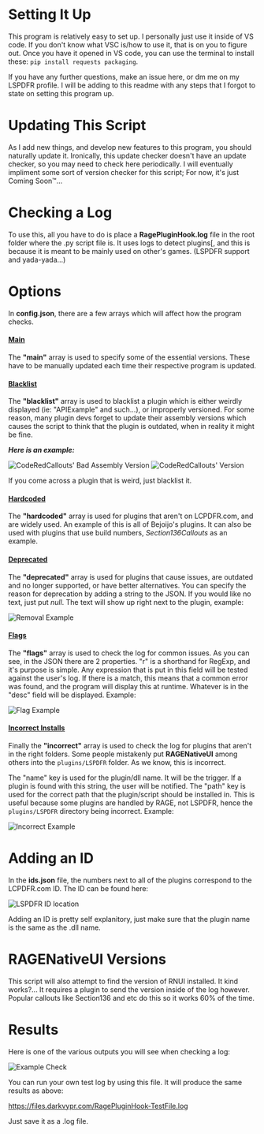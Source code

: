 # Setting It Up

This program is relatively easy to set up. I personally just use it inside of VS code. If you don't know what VSC is/how to use it, that is on you to figure out. Once you have it opened in VS code, you can use the terminal to install these: `pip install requests packaging`.

If you have any further questions, make an issue here, or dm me on my LSPDFR profile. I will be adding to this readme with any steps that I forgot to state on setting this program up.

# Updating This Script

As I add new things, and develop new features to this program, you should naturally update it. Ironically, this update checker doesn't have an update checker, so you may need to check here periodically. I will eventually impliment some sort of version checker for this script; For now, it's just Coming Soon™...

# Checking a Log

To use this, all you have to do is place a **RagePluginHook.log** file in the root folder where the .py script file is. It uses logs to detect plugins[, and this is because it is meant to be mainly used on other's games. (LSPDFR support and yada-yada...)

# Options

In **config.json**, there are a few arrays which will affect how the program checks.

<h4><ins>Main</ins></h4>

The **"main"** array is used to specify some of the essential versions. These have to be manually updated each time their respective program is updated.

<h4><ins>Blacklist</ins></h4>

The **"blacklist"** array is used to blacklist a plugin which is either weirdly displayed (ie: "APIExample" and such...), or improperly versioned. For some reason, many plugin devs forget to update their assembly versions which causes the script to think that the plugin is outdated, when in reality it might be fine.

***Here is an example:***

![CodeRedCallouts' Bad Assembly Version](https://i.darkvypr.com/badplugin1.jpg)
![CodeRedCallouts' Version](https://i.darkvypr.com/badplugin2.jpg)

If you come across a plugin that is weird, just blacklist it.

<h4><ins>Hardcoded</ins></h4>

The **"hardcoded"** array is used for plugins that aren't on LCPDFR.com, and are widely used. An example of this is all of Bejoijo's plugins. It can also be used with plugins that use build numbers, *Section136Callouts* as an example.

<h4><ins>Deprecated</ins></h4>

The **"deprecated"** array is used for plugins that cause issues, are outdated and no longer supported, or have better alternatives. You can specify the reason for deprecation by adding a string to the JSON. If you would like no text, just put *null*. The text will show up right next to the plugin, example:

![Removal Example](https://i.darkvypr.com/removal-ex.jpg)

<h4><ins>Flags</ins></h4>

The **"flags"** array is used to check the log for common issues. As you can see, in the JSON there are 2 properties. "r" is a shorthand for RegExp, and it's purpose is simple. Any expression that is put in this field will be tested against the user's log. If there is a match, this means that a common error was found, and the program will display this at runtime. Whatever is in the "desc" field will be displayed. Example:

![Flag Example](https://i.darkvypr.com/flag-example.jpg)

<h4><ins>Incorrect Installs</ins></h4>

Finally the **"incorrect"** array is used to check the log for plugins that aren't in the right folders. Some people mistakenly put **RAGENativeUI** among others into the `plugins/LSPDFR` folder. As we know, this is incorrect.

The "name" key is used for the plugin/dll name. It will be the trigger. If a plugin is found with this string, the user will be notified. The "path" key is used for the correct path that the plugin/script should be installed in. This is useful because some plugins are handled by RAGE, not LSPDFR, hence the `plugins/LSPDFR` directory being incorrect. Example:


![Incorrect Example](https://i.darkvypr.com/incorrect-example.jpg)

# Adding an ID

In the **ids.json** file, the numbers next to all of the plugins correspond to the LCPDFR.com ID. The ID can be found here:

![LSPDFR ID location](https://i.darkvypr.com/lspdfr-id.jpeg)

Adding an ID is pretty self explanitory, just make sure that the plugin name is the same as the .dll name.

# RAGENativeUI Versions

This script will also attempt to find the version of RNUI installed. It kind works?... It requires a plugin to send the version inside of the log however. Popular callouts like Section136 and etc do this so it works 60% of the time.

# Results

Here is one of the various outputs you will see when checking a log:

![Example Check](https://i.darkvypr.com/test-check.jpg)

You can run your own test log by using this file. It will produce the same results as above:

https://files.darkvypr.com/RagePluginHook-TestFile.log

Just save it as a .log file.
